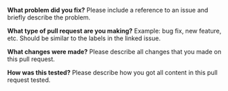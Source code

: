 **What problem did you fix?**
Please include a reference to an issue and briefly describe the problem.

**What type of pull request are you making?**
Example: bug fix, new feature, etc. Should be similar to the labels in the linked issue.

**What changes were made?**
Please describe all changes that you made on this pull request.

**How was this tested?**
Please describe how you got all content in this pull request tested.
